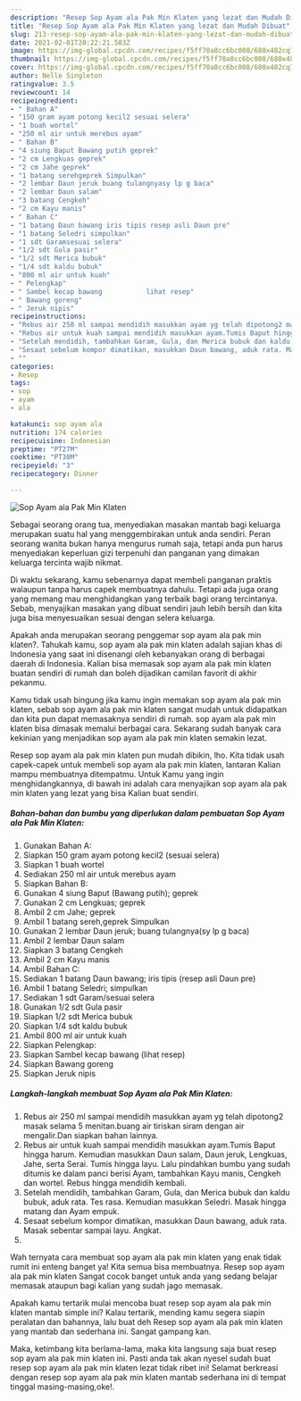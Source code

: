 ```yaml
---
description: "Resep Sop Ayam ala Pak Min Klaten yang lezat dan Mudah Dibuat"
title: "Resep Sop Ayam ala Pak Min Klaten yang lezat dan Mudah Dibuat"
slug: 213-resep-sop-ayam-ala-pak-min-klaten-yang-lezat-dan-mudah-dibuat
date: 2021-02-01T20:22:21.583Z
image: https://img-global.cpcdn.com/recipes/f5ff70a8cc6bc008/680x482cq70/sop-ayam-ala-pak-min-klaten-foto-resep-utama.jpg
thumbnail: https://img-global.cpcdn.com/recipes/f5ff70a8cc6bc008/680x482cq70/sop-ayam-ala-pak-min-klaten-foto-resep-utama.jpg
cover: https://img-global.cpcdn.com/recipes/f5ff70a8cc6bc008/680x482cq70/sop-ayam-ala-pak-min-klaten-foto-resep-utama.jpg
author: Nelle Singleton
ratingvalue: 3.5
reviewcount: 14
recipeingredient:
- " Bahan A"
- "150 gram ayam potong kecil2 sesuai selera"
- "1 buah wortel"
- "250 ml air untuk merebus ayam"
- " Bahan B"
- "4 siung Baput Bawang putih geprek"
- "2 cm Lengkuas geprek"
- "2 cm Jahe geprek"
- "1 batang serehgeprek Simpulkan"
- "2 lembar Daun jeruk buang tulangnyasy lp g baca"
- "2 lembar Daun salam"
- "3 batang Cengkeh"
- "2 cm Kayu manis"
- " Bahan C"
- "1 batang Daun bawang iris tipis resep asli Daun pre"
- "1 batang Seledri simpulkan"
- "1 sdt Garamsesuai selera"
- "1/2 sdt Gula pasir"
- "1/2 sdt Merica bubuk"
- "1/4 sdt kaldu bubuk"
- "800 ml air untuk kuah"
- " Pelengkap"
- " Sambel kecap bawang           lihat resep"
- " Bawang goreng"
- " Jeruk nipis"
recipeinstructions:
- "Rebus air 250 ml sampai mendidih masukkan ayam yg telah dipotong2 masak selama 5 menitan.buang air tiriskan siram dengan air mengalir.Dan siapkan bahan lainnya."
- "Rebus air untuk kuah sampai mendidih masukkan ayam.Tumis Baput hingga harum. Kemudian masukkan Daun salam, Daun jeruk, Lengkuas, Jahe, serta Serai. Tumis hingga layu. Lalu pindahkan bumbu yang sudah ditumis ke dalam panci berisi Ayam, tambahkan Kayu manis, Cengkeh dan wortel. Rebus hingga mendidih kembali."
- "Setelah mendidih, tambahkan Garam, Gula, dan Merica bubuk dan kaldu bubuk, aduk rata. Tes rasa. Kemudian masukkan Seledri. Masak hingga matang dan Ayam empuk."
- "Sesaat sebelum kompor dimatikan, masukkan Daun bawang, aduk rata. Masak sebentar sampai layu. Angkat."
- ""
categories:
- Resep
tags:
- sop
- ayam
- ala

katakunci: sop ayam ala 
nutrition: 174 calories
recipecuisine: Indonesian
preptime: "PT27M"
cooktime: "PT30M"
recipeyield: "3"
recipecategory: Dinner

---
```



![Sop Ayam ala Pak Min Klaten](https://img-global.cpcdn.com/recipes/f5ff70a8cc6bc008/680x482cq70/sop-ayam-ala-pak-min-klaten-foto-resep-utama.jpg)

Sebagai seorang orang tua, menyediakan masakan mantab bagi keluarga merupakan suatu hal yang menggembirakan untuk anda sendiri. Peran seorang  wanita bukan hanya mengurus rumah saja, tetapi anda pun harus menyediakan keperluan gizi terpenuhi dan panganan yang dimakan keluarga tercinta wajib nikmat.

Di waktu  sekarang, kamu sebenarnya dapat membeli panganan praktis walaupun tanpa harus capek membuatnya dahulu. Tetapi ada juga orang yang memang mau menghidangkan yang terbaik bagi orang tercintanya. Sebab, menyajikan masakan yang dibuat sendiri jauh lebih bersih dan kita juga bisa menyesuaikan sesuai dengan selera keluarga. 



Apakah anda merupakan seorang penggemar sop ayam ala pak min klaten?. Tahukah kamu, sop ayam ala pak min klaten adalah sajian khas di Indonesia yang saat ini disenangi oleh kebanyakan orang di berbagai daerah di Indonesia. Kalian bisa memasak sop ayam ala pak min klaten buatan sendiri di rumah dan boleh dijadikan camilan favorit di akhir pekanmu.

Kamu tidak usah bingung jika kamu ingin memakan sop ayam ala pak min klaten, sebab sop ayam ala pak min klaten sangat mudah untuk didapatkan dan kita pun dapat memasaknya sendiri di rumah. sop ayam ala pak min klaten bisa dimasak memalui berbagai cara. Sekarang sudah banyak cara kekinian yang menjadikan sop ayam ala pak min klaten semakin lezat.

Resep sop ayam ala pak min klaten pun mudah dibikin, lho. Kita tidak usah capek-capek untuk membeli sop ayam ala pak min klaten, lantaran Kalian mampu membuatnya ditempatmu. Untuk Kamu yang ingin menghidangkannya, di bawah ini adalah cara menyajikan sop ayam ala pak min klaten yang lezat yang bisa Kalian buat sendiri.

<!--inarticleads1-->

##### Bahan-bahan dan bumbu yang diperlukan dalam pembuatan Sop Ayam ala Pak Min Klaten:

1. Gunakan  Bahan A:
1. Siapkan 150 gram ayam potong kecil2 (sesuai selera)
1. Siapkan 1 buah wortel
1. Sediakan 250 ml air untuk merebus ayam
1. Siapkan  Bahan B:
1. Gunakan 4 siung Baput (Bawang putih); geprek
1. Gunakan 2 cm Lengkuas; geprek
1. Ambil 2 cm Jahe; geprek
1. Ambil 1 batang sereh,geprek Simpulkan
1. Gunakan 2 lembar Daun jeruk; buang tulangnya(sy lp g baca)
1. Ambil 2 lembar Daun salam
1. Siapkan 3 batang Cengkeh
1. Ambil 2 cm Kayu manis
1. Ambil  Bahan C:
1. Sediakan 1 batang Daun bawang; iris tipis (resep asli Daun pre)
1. Ambil 1 batang Seledri; simpulkan
1. Sediakan 1 sdt Garam/sesuai selera
1. Gunakan 1/2 sdt Gula pasir
1. Siapkan 1/2 sdt Merica bubuk
1. Siapkan 1/4 sdt kaldu bubuk
1. Ambil 800 ml air untuk kuah
1. Siapkan  Pelengkap:
1. Siapkan  Sambel kecap bawang           (lihat resep)
1. Siapkan  Bawang goreng
1. Siapkan  Jeruk nipis




<!--inarticleads2-->

##### Langkah-langkah membuat Sop Ayam ala Pak Min Klaten:

1. Rebus air 250 ml sampai mendidih masukkan ayam yg telah dipotong2 masak selama 5 menitan.buang air tiriskan siram dengan air mengalir.Dan siapkan bahan lainnya.
1. Rebus air untuk kuah sampai mendidih masukkan ayam.Tumis Baput hingga harum. Kemudian masukkan Daun salam, Daun jeruk, Lengkuas, Jahe, serta Serai. Tumis hingga layu. Lalu pindahkan bumbu yang sudah ditumis ke dalam panci berisi Ayam, tambahkan Kayu manis, Cengkeh dan wortel. Rebus hingga mendidih kembali.
1. Setelah mendidih, tambahkan Garam, Gula, dan Merica bubuk dan kaldu bubuk, aduk rata. Tes rasa. Kemudian masukkan Seledri. Masak hingga matang dan Ayam empuk.
1. Sesaat sebelum kompor dimatikan, masukkan Daun bawang, aduk rata. Masak sebentar sampai layu. Angkat.
1. 




Wah ternyata cara membuat sop ayam ala pak min klaten yang enak tidak rumit ini enteng banget ya! Kita semua bisa membuatnya. Resep sop ayam ala pak min klaten Sangat cocok banget untuk anda yang sedang belajar memasak ataupun bagi kalian yang sudah jago memasak.

Apakah kamu tertarik mulai mencoba buat resep sop ayam ala pak min klaten mantab simple ini? Kalau tertarik, mending kamu segera siapin peralatan dan bahannya, lalu buat deh Resep sop ayam ala pak min klaten yang mantab dan sederhana ini. Sangat gampang kan. 

Maka, ketimbang kita berlama-lama, maka kita langsung saja buat resep sop ayam ala pak min klaten ini. Pasti anda tak akan nyesel sudah buat resep sop ayam ala pak min klaten lezat tidak ribet ini! Selamat berkreasi dengan resep sop ayam ala pak min klaten mantab sederhana ini di tempat tinggal masing-masing,oke!.

